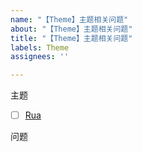 ```yaml
---
name: "【Theme】主题相关问题"
about: "【Theme】主题相关问题"
title: "【Theme】主题相关问题"
labels: Theme
assignees: ''

---
```


主题

- [ ] [Rua](https://github.com/rao-pics/rua)

问题
